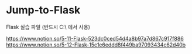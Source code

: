 # Jump-to-Flask
Flask 실습 파일
(반드시 C:\ 에서 사용)

https://www.notion.so/5-11-Flask-523dc0ced54d4a8b97a7d867c917f886 \
https://www.notion.so/5-12-Flask-15c1e6eddd8f449ba97093434c62d40b
